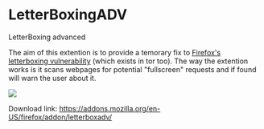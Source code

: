 # LetterBoxingADV
LetterBoxing advanced

The aim of this extention is to provide a temorary fix to [Firefox's letterboxing vulnerability](https://github.com/a7maadf/Bypass-LetterBoxing "Firefox's letterboxing vulnerability") (which exists in tor too). 
The way the extention works is it scans webpages for potential "fullscreen" requests and if found will warn the user about it.

![](https://i.ibb.co/DRfNjj0/image.png)

Download link: https://addons.mozilla.org/en-US/firefox/addon/letterboxadv/

